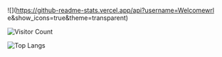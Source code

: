 ![](https://github-readme-stats.vercel.app/api?username=Welcomewrl e&show_icons=true&theme=transparent)


![Visitor Count](https://profile-counter.glitch.me/Welcomewrl/count.svg)

![Top Langs](https://github-readme-stats.vercel.app/api/top-langs/?username=Welcomewrl&layout=compact&theme=tokyonight)
